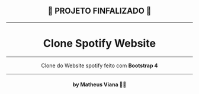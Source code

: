 <h2 align="center">
  🥇 PROJETO FINFALIZADO 🥇
</h2>

---

<h1 align="center">
  Clone Spotify Website 
</h1>

---

<p align="center">Clone do Website spotify feito com <b>Bootstrap 4</p></p>

---
<h4 align="center">

 by Matheus Viana 👨‍💻

</h4>
